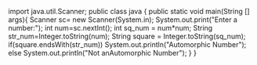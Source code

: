 import java.util.Scanner;
public class java {
    public static void main(String [] args){
        Scanner sc= new Scanner(System.in);
        System.out.print("Enter a number:");
        int num=sc.nextInt();
        int sq_num = num*num;
        String str_num=Integer.toString(num);
        String square = Integer.toString(sq_num);
    if(square.endsWith(str_num))
        System.out.println("Automorphic Number");
    else
        System.out.println("Not anAutomorphic Number");
    }
}
